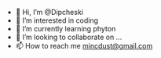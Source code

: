 - 👋 Hi, I’m @Dipcheski
- 👀 I’m interested in coding
- 🌱 I’m currently learning phyton
- 💞️ I’m looking to collaborate on ...
- 📫 How to reach me mincdust@gmail.com

<!---
Dipcheski/Dipcheski is a ✨ special ✨ repository because its `README.md` (this file) appears on your GitHub profile.
You can click the Preview link to take a look at your changes.
--->
